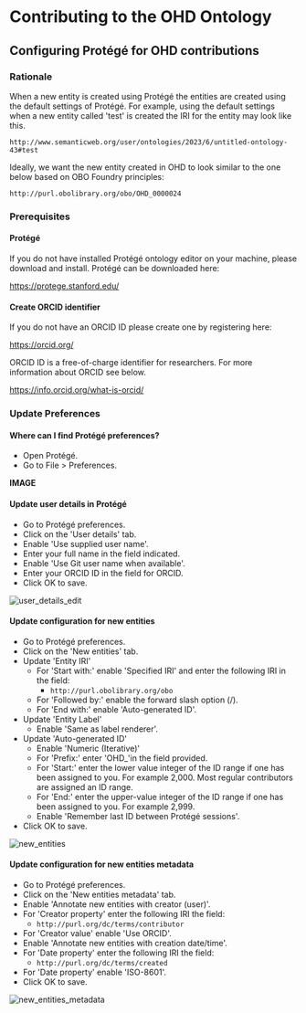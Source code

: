 # Contributing to the OHD Ontology
## Configuring Protégé for OHD contributions

### Rationale
When a new entity is created using Protégé the entities are created using the default settings of Protégé. For example, using the default settings when a new entity called 'test' is created the IRI for the entity may look like this.

`http://www.semanticweb.org/user/ontologies/2023/6/untitled-ontology-43#test`

Ideally, we want the new entity created in OHD to look similar to the one below based on OBO Foundry principles:

`http://purl.obolibrary.org/obo/OHD_0000024`

### Prerequisites
#### Protégé
If you do not have installed Protégé ontology editor on your machine, please download and install. Protégé can be downloaded here:

https://protege.stanford.edu/

#### Create ORCID identifier
If you do not have an ORCID ID please create one by registering here:

https://orcid.org/

ORCID ID is a free-of-charge identifier for researchers. For more information about ORCID see below.

https://info.orcid.org/what-is-orcid/

### Update Preferences

#### Where can I find Protégé preferences?
- Open Protégé.
- Go to File > Preferences.

**IMAGE**

#### Update user details in Protégé
- Go to Protégé preferences.
- Click on the 'User details' tab.
- Enable 'Use supplied user name'.
- Enter your full name in the field indicated.
- Enable 'Use Git user name when available'.
- Enter your ORCID ID in the field for ORCID.
- Click OK to save.

![user_details_edit](https://github.com/oral-health-and-disease-ontologies/ohd-ontology/assets/47677575/8e452096-f685-4066-9d04-f0417451c456)

#### Update configuration for new entities
- Go to Protégé preferences.
- Click on the 'New entities' tab.
- Update 'Entity IRI'
  - For 'Start with:' enable 'Specified IRI' and enter the following IRI in the field:
    - `http://purl.obolibrary.org/obo`
  - For 'Followed by:' enable the forward slash option (/).
  - For 'End with:' enable 'Auto-generated ID'.
- Update 'Entity Label'
  - Enable 'Same as label renderer'. 
- Update 'Auto-generated ID'
  - Enable 'Numeric (Iterative)'
  - For 'Prefix:' enter 'OHD_'in the field provided.
  - For 'Start:' enter the lower value integer of the ID range if one has been assigned to you. For example 2,000. Most regular contributors are assigned an ID range. 
  - For 'End:' enter the upper-value integer of the ID range if one has been assigned to you. For example 2,999.
  - Enable 'Remember last ID between Protégé sessions'.
- Click OK to save.

![new_entities](https://github.com/oral-health-and-disease-ontologies/ohd-ontology/assets/47677575/745d1eb1-6169-4401-bfc4-9bed8a9e2bf9)

#### Update configuration for new entities metadata
- Go to Protégé preferences.
- Click on the 'New entities metadata' tab.
- Enable 'Annotate new entities with creator (user)'.
- For 'Creator property' enter the following IRI the field:
  - `http://purl.org/dc/terms/contributor`
- For 'Creator value' enable 'Use ORCID'.
- Enable 'Annotate new entities with creation date/time'. 
- For 'Date property' enter the following IRI the field:
  - `http://purl.org/dc/terms/created`
- For 'Date property' enable 'ISO-8601'.
- Click OK to save.


![new_entities_metadata](https://github.com/oral-health-and-disease-ontologies/ohd-ontology/assets/47677575/74d66507-de94-471e-81cc-959caddcff82)


